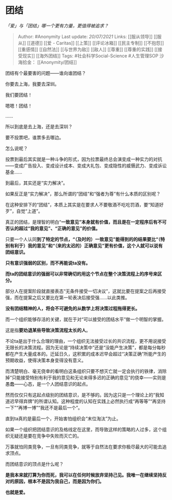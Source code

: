 # 团结
*「爱」与「团结」哪一个更有力量，更值得被追求？*

> Author: #Anonymity 
Last update: *20/07/2021* 
Links: [[服从领导]] [[服从]] [[道德]] [[爱 - Caritas]] [[上策]] [[评论冰箱]] [[民主专制]] [[不抱怨]] [[重感情]] [[自然法]] [[与世界为敌]] [[敌人]] [[尊重]] [[尊重的实践]] [[接受现实]] [[海外团结]]
Tags: #社会科学Social-Science  #人生管理SOP 
沙海拾金： [[Anonymity/团结]]
 


团结有个最要害的问题——谁向谁团结？

你要去上海，我要去深圳。

我们要团结！

嗯嗯！团结！

……

所以到底是去上海，还是去深圳？

要不投票吧，谁票多去哪边。

  

怎么说呢？

投票到最后其实就是一种斗争的形式，因为拉票最终总会演变成一种实力的对抗——变成广告投入、变成设计成本、变成大礼包、变成隐性的威慑武力、变成诉讼基金……

到最后，其实还是“实力解决”。

如果反正是“实力解决”，那么所谓的“团结”和“强者为尊”有什么本质的区别呢？

在这种安排下的“团结”，本质上其实是在要求人不要敬酒不吃吃罚酒，要“知道好歹”，自觉“上道”。

真正的团结，是理智的明白“**一致意见”本身就有价值，而且是在一定程序后有不可否认的超过“我的意见”、“正确的意见”的价值。**

只要一个人认同**到了特定的节点，“（及时的）一致意见”能得到的的结果要比“（特别有利于）我的意见”和“（来的太迟的）正确意见”更有价值，这个人就可以说有团结意识。**

**只有意识强弱的区别，而不再能说ta没有。**

**而ta的团结意识的强弱可以非常确切的用这个节点在整个决策流程上的序号来区分。**

部分人在提案阶段就直接表态“无条件接受一切决议”，这就比要在提案之后再接受强，而在提案之后又要比在第一轮表决后接受强……以此类推。

**没有团结精神的人，将会不可避免的从数学上将决策过程拖得更长。**

而一个组织能够存活的关键，就在于对“可以接受的团结水平”做一个明智的掌握。

这是指**要劝退某些导致决策流程太长的人**。

不论ta是出于什么合理的理由，一个组织无法接受过长的共识流程，更不用说接受无限长的决策流程。因为无论是“持续决策中”还是“没能产生决策”，都是每分每秒都在产生大量成本的。迁延日久，这积累的成本迟早会超过“决策正确”所能产生的预期收益，使得决策本身变得没有意义。

而清楚明白、毫无侥幸的看明白这条组织只要不想灭亡就一定会执行的铁律，消除掉“只能接受特别有利于我的意见和无论来得多迟的正确的意见”的侥幸——实则是愚蠢——心态，是一个人团结意识的起点。

然而仅仅只有这起点级别的团结意识，是不够的。因为这只是一个理论上的“我知道迟早得弃牌”的所谓认知。这种程度的认知在实践上必然执行成“再等等”“再坚持一下”“再博一博”“我还不是最后一个”。

直到ta真的是最后一个，开始害怕组织会“末位淘汰”为止。

如果一个组织把团结意识的及格线定在这里，而导致这样的策略的人过多，这个组织无疑还是要在竞争中失败而灭亡的。

万事就怕同类竞争，一旦有同类竞争，就等于自然法在要求你极尽最大的可能去追求顶点。

而团结意识的顶点是什么呢？

**是我本来就打算为你而死，我可以在任何时候放弃坚持己见。我唯一在继续坚持反对的原因，根本不是因为我自己，而是因为你们。**

**也就是爱。**
